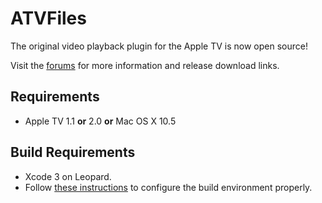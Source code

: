 # ATVFiles #

The original video playback plugin for the Apple TV is now open source!

Visit the [forums](http://forum.awkwardtv.org/viewforum.php?f=18) for more information and release download links.

## Requirements ##
  * Apple TV 1.1 **or** 2.0 **or** Mac OS X 10.5

## Build Requirements ##
  * Xcode 3 on Leopard.
  * Follow [these instructions](http://wiki.awkwardtv.org/wiki/Create_Environment_for_stock_ATV_1.1_Development_with_Leopard) to configure the build environment properly.